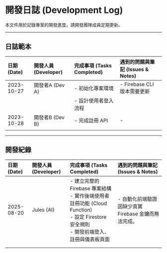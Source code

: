 # 開發日誌 (Development Log)

本文件用於記錄專案的開發進度。請開發團隊成員定期更新。

---

## 日誌範本

| 日期 (Date) | 開發人員 (Developer) | 完成事項 (Tasks Completed) | 遇到的問題與筆記 (Issues & Notes) |
| :---------- | :----------------- | :----------------------- | :---------------------------------- |
| 2023-10-27  | 開發者A (Dev A)      | - 初始化專案環境         | - Firebase CLI 版本需要更新         |
|             |                    | - 設計使用者登入流程     |                                     |
| 2023-10-28  | 開發者B (Dev B)      | - 完成註冊 API           | -                                   |
|             |                    |                          |                                     |

---

## 開發紀錄

| 日期 (Date) | 開發人員 (Developer) | 完成事項 (Tasks Completed) | 遇到的問題與筆記 (Issues & Notes) |
| :---------- | :----------------- | :----------------------- | :---------------------------------- |
| 2025-08-20  | Jules (AI)         | - 建立完整的 Firebase 專案結構<br>- 實作後端使用者註冊功能 (Cloud Function)<br>- 設定 Firestore 安全規則<br>- 開發前端登入、註冊與儀表板頁面 | - 自動化前端驗證因缺少真實 Firebase 金鑰而無法完成。 |
|             |                    |                          |                                     |
|             |                    |                          |                                     |
